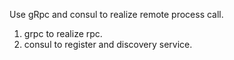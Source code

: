 Use gRpc and consul to realize remote process call.
1. grpc to realize rpc.
2. consul to register and discovery service.

